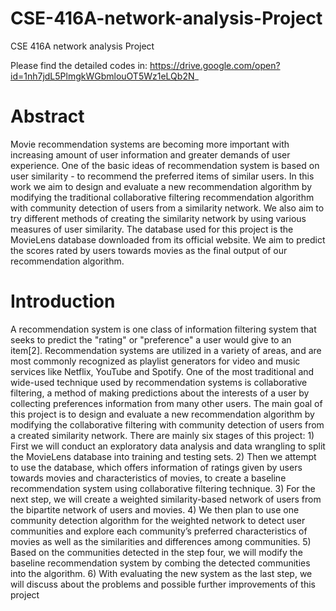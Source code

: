 # CSE-416A-network-analysis-Project
CSE 416A network analysis Project

Please find the detailed codes in: https://drive.google.com/open?id=1nh7jdL5PlmgkWGbmlouOT5Wz1eLQb2N_

# Abstract
Movie recommendation systems are becoming more important with increasing amount of user information and greater demands of user experience. One of the basic ideas of recommendation system is based on user similarity - to recommend the preferred items of similar users. In this work we aim to design and evaluate a new recommendation algorithm by modifying the traditional collaborative filtering recommendation algorithm with community detection of users from a similarity network. We also aim to try different methods of creating the similarity network by using various measures of user similarity. The database used for this project is the MovieLens database downloaded from its official website. We aim to predict the scores rated by users towards movies as the final output of our recommendation algorithm.

# Introduction
A recommendation system is one class of information filtering system that seeks to predict the "rating" or
"preference" a user would give to an item[2]. Recommendation systems are utilized in a variety of areas, and are
most commonly recognized as playlist generators for video and music services like Netflix, YouTube and Spotify.
One of the most traditional and wide-used technique used by recommendation systems is collaborative filtering, a
method of making predictions about the interests of a user by collecting preferences information from many other
users. The main goal of this project is to design and evaluate a new recommendation algorithm by modifying
the collaborative filtering with community detection of users from a created similarity network.
There are mainly six stages of this project: 1) First we will conduct an exploratory data analysis and
data wrangling to split the MovieLens database into training and testing sets. 2) Then we attempt to use the
database, which offers information of ratings given by users towards movies and characteristics of movies, to create
a baseline recommendation system using collaborative filtering technique. 3) For the next step, we will create a
weighted similarity-based network of users from the bipartite network of users and movies. 4) We then plan to
use one community detection algorithm for the weighted network to detect user communities and explore each
community’s preferred characteristics of movies as well as the similarities and differences among communities.
5) Based on the communities detected in the step four, we will modify the baseline recommendation system by
combing the detected communities into the algorithm. 6) With evaluating the new system as the last step, we
will discuss about the problems and possible further improvements of this project
